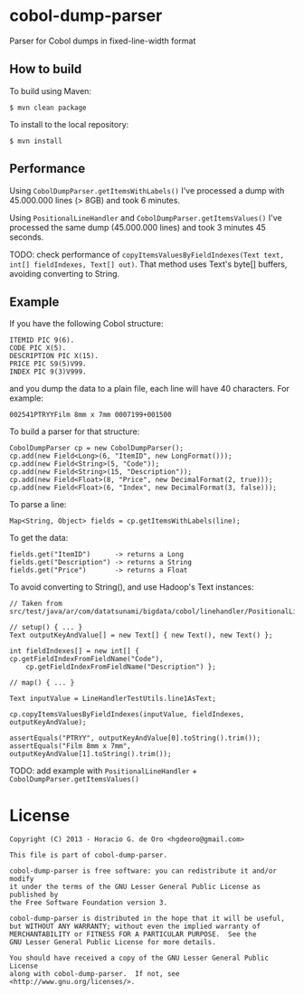 cobol-dump-parser
=================

Parser for Cobol dumps in fixed-line-width format

## How to build

To build using Maven:

    $ mvn clean package

To install to the local repository:

    $ mvn install

## Performance

Using `CobolDumpParser.getItemsWithLabels()` I've processed a dump with 45.000.000 lines (> 8GB) and took 6 minutes.

Using `PositionalLineHandler` and `CobolDumpParser.getItemsValues()` I've processed the same dump (45.000.000 lines) and took 3 minutes 45 seconds.

TODO: check performance of `copyItemsValuesByFieldIndexes(Text text, int[] fieldIndexes, Text[] out)`. That method uses Text's byte[] buffers, avoiding converting to String.

## Example

If you have the following Cobol structure:

    ITEMID PIC 9(6).
    CODE PIC X(5).
    DESCRIPTION PIC X(15).
    PRICE PIC S9(5)V99.
    INDEX PIC 9(3)V999.

and you dump the data to a plain file, each line will have 40 characters. For example:

    002541PTRYYFilm 8mm x 7mm 0007199+001500

To build a parser for that structure:

    CobolDumpParser cp = new CobolDumpParser();
    cp.add(new Field<Long>(6, "ItemID", new LongFormat()));
    cp.add(new Field<String>(5, "Code"));
    cp.add(new Field<String>(15, "Description"));
    cp.add(new Field<Float>(8, "Price", new DecimalFormat(2, true)));
    cp.add(new Field<Float>(6, "Index", new DecimalFormat(3, false)));

To parse a line:

    Map<String, Object> fields = cp.getItemsWithLabels(line);

To get the data:

    fields.get("ItemID")      -> returns a Long
    fields.get("Description") -> returns a String
    fields.get("Price")       -> returns a Float

To avoid converting to String(), and use Hadoop's Text instances:

	// Taken from src/test/java/ar/com/datatsunami/bigdata/cobol/linehandler/PositionalLineHandlerTest.java

	// setup() { ... }
	Text outputKeyAndValue[] = new Text[] { new Text(), new Text() };

	int fieldIndexes[] = new int[] { cp.getFieldIndexFromFieldName("Code"),
		cp.getFieldIndexFromFieldName("Description") };

	// map() { ... }

	Text inputValue = LineHandlerTestUtils.line1AsText;

	cp.copyItemsValuesByFieldIndexes(inputValue, fieldIndexes, outputKeyAndValue);

	assertEquals("PTRYY", outputKeyAndValue[0].toString().trim());
	assertEquals("Film 8mm x 7mm", outputKeyAndValue[1].toString().trim());

TODO: add example with `PositionalLineHandler` + `CobolDumpParser.getItemsValues()`

# License

    Copyright (C) 2013 - Horacio G. de Oro <hgdeoro@gmail.com>

    This file is part of cobol-dump-parser.

    cobol-dump-parser is free software: you can redistribute it and/or modify
    it under the terms of the GNU Lesser General Public License as published by
    the Free Software Foundation version 3.

    cobol-dump-parser is distributed in the hope that it will be useful,
    but WITHOUT ANY WARRANTY; without even the implied warranty of
    MERCHANTABILITY or FITNESS FOR A PARTICULAR PURPOSE.  See the
    GNU Lesser General Public License for more details.

    You should have received a copy of the GNU Lesser General Public License
    along with cobol-dump-parser.  If not, see <http://www.gnu.org/licenses/>.

